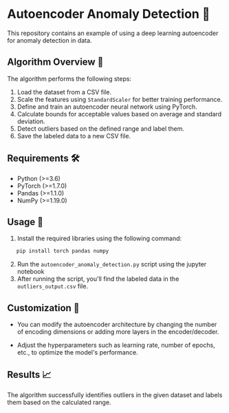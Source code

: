 # Autoencoder Anomaly Detection :robot:

This repository contains an example of using a deep learning autoencoder for anomaly detection in data.

## Algorithm Overview :mag_right:

The algorithm performs the following steps:

1. Load the dataset from a CSV file.
2. Scale the features using `StandardScaler` for better training performance.
3. Define and train an autoencoder neural network using PyTorch.
4. Calculate bounds for acceptable values based on average and standard deviation.
5. Detect outliers based on the defined range and label them.
6. Save the labeled data to a new CSV file.

## Requirements :hammer_and_wrench:

- Python (>=3.6)
- PyTorch (>=1.7.0)
- Pandas (>=1.1.0)
- NumPy (>=1.19.0)

## Usage :rocket:

1. Install the required libraries using the following command:
```` python
   pip install torch pandas numpy
````
2. Run the `autoencoder_anomaly_detection.py` script using the jupyter notebook
3. After running the script, you'll find the labeled data in the `outliers_output.csv` file.

## Customization :art:

- You can modify the autoencoder architecture by changing the number of encoding dimensions or adding more layers in the encoder/decoder.

- Adjust the hyperparameters such as learning rate, number of epochs, etc., to optimize the model's performance.

## Results :chart_with_upwards_trend:

The algorithm successfully identifies outliers in the given dataset and labels them based on the calculated range.
